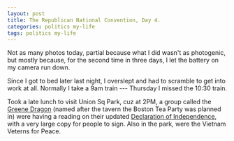 ```yaml
---
layout: post
title: The Republican National Convention, Day 4.
categories: politics my-life
tags: politics my-life
---
```

<P>Not as many photos today, partial because what I did wasn't as photogenic, but mostly because, for the second time in three days, I let the battery on my camera run down.</P>
<P>Since I got to bed later last night, I overslept and had to scramble to get into work at all. Normally I take a 9am train --- Thursday I missed the 10:30 train. </P>
<P>Took a late lunch to visit Union Sq Park, cuz at 2PM, a group called the <A href="http://www.greenedragon.org">Greene Dragon</A> (named after the tavern the Boston Tea Party was planned in) were having a reading on their updated <A href="http://www.greenedragon.org/declaration.html">Declaration of Independence</A>,  with a very large copy for people to sign. Also in the park, were the Vietnam Veterns for Peace.</P>